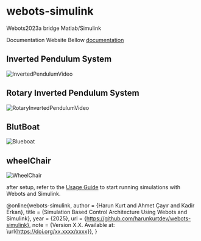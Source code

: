 
# webots-simulink

Webots2023a bridge Matlab/Simulink


Documentation Website Bellow 
[documentation](https://harunkurtdev.github.io/webots-simulink/)


## Inverted Pendulum System

![InvertedPendulumVideo](./docs/assets/videos/inverted_pendulum/inverted_pendulum.gif)

## Rotary Inverted Pendulum System

![RotaryInvertedPendulumVideo](./docs/assets/videos/rotary_inverted_pendulum/video1.gif)


## BlutBoat 

![Blueboat](./docs/assets/videos/blueboat/video3.gif)


## wheelChair 

![WheelChair](./docs/assets/videos/wheel-chair/video1.gif)

after setup, refer to the [Usage Guide](../usage/connecting.md) to start running simulations with Webots and Simulink.

<!-- @misc{webots-simulink,
  author       = {Harun Kurt and Ahmet Çayır and Kadir Erkan},
  title        = {Webots Simulink Bridge},
  year         = {2025},
  publisher    = {arXiv},
  howpublished = {\url{https://github.com/harunkurtdev/webots-simulink}},
  note         = {Version X.X. \newline Available at: \url{https://doi.org/xx.xxxx/xxxx}},
} -->

@online{webots-simulink,
  author       = {Harun Kurt and Ahmet Çayır and Kadir Erkan},
  title        = {Simulation Based Control Architecture Using Webots and Simulink},
  year         = {2025},
  url          = {https://github.com/harunkurtdev/webots-simulink},
  note         = {Version X.X. Available at: \url{https://doi.org/xx.xxxx/xxxx}},
}
